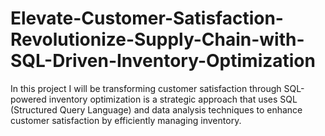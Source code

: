 # Elevate-Customer-Satisfaction-Revolutionize-Supply-Chain-with-SQL-Driven-Inventory-Optimization
In this project I will be transforming customer satisfaction through SQL-powered inventory optimization is a strategic approach that uses SQL (Structured Query Language) and data analysis techniques to enhance customer satisfaction by efficiently managing inventory.
